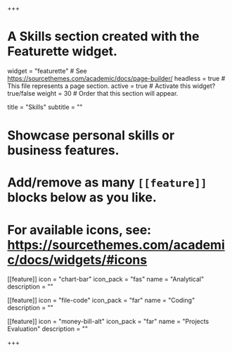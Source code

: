 +++
# A Skills section created with the Featurette widget.
widget = "featurette"  # See https://sourcethemes.com/academic/docs/page-builder/
headless = true  # This file represents a page section.
active = true  # Activate this widget? true/false
weight = 30  # Order that this section will appear.

title = "Skills"
subtitle = ""

# Showcase personal skills or business features.
#
# Add/remove as many `[[feature]]` blocks below as you like.
#
# For available icons, see: https://sourcethemes.com/academic/docs/widgets/#icons

[[feature]]
  icon = "chart-bar"
  icon_pack = "fas"
  name = "Analytical"
  description = ""

[[feature]]
  icon = "file-code"
  icon_pack = "far"
  name = "Coding"
  description = ""  

[[feature]]
  icon = "money-bill-alt"
  icon_pack = "far"
  name = "Projects Evaluation"
  description = ""

+++
